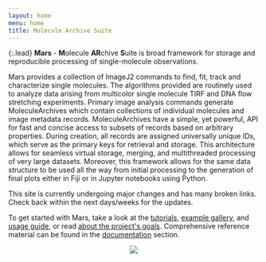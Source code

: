 ```yaml
---
layout: home
menu: home
title: Molecule Archive Suite
---
```


{:.lead}
**Mars** - **M**olecule **AR**chive **S**uite is broad framework for storage and reproducible processing of single-molecule observations.

Mars provides a collection of ImageJ2 commands to find, fit, track and characterize single molecules. The algorithms provided are routinely used to analyze data arising from multicolor single molecule TIRF and DNA flow stretching experiments. Primary image analysis commands generate MoleculeArchives which contain collections of individual molecules and image metadata records. MoleculeArchives have a simple, yet powerful, API for fast and concise access to subsets of records based on arbitrary properties. During creation, all records are assigned universally unique IDs, which serve as the primary keys for retrieval and storage. This architecture allows for seamless virtual storage, merging, and multithreaded processing of very large datasets. Moreover, this framework allows for the same data structure to be used all the way from initial processing to the generation of final plots either in Fiji or in Jupyter notebooks using Python.

This site is currently undergoing major changes and has many broken links. Check back within the next days/weeks for the updates.

To get started with Mars, take a look at the [tutorials](tutorials), [example gallery](examples), and [usage guide](usage), or read [about the project's goals](about). Comprehensive reference material can be found in the [documentation](docs) section.

<center>
<img src='{{site.baseurl}}/assets/200417_status_full.gif' /></center>
